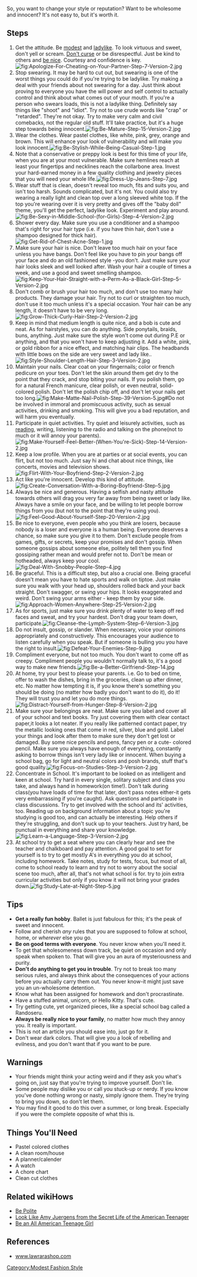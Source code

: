So, you want to change your style or reputation? Want to be wholesome
and innocent? It's not easy to, but it's worth it.

## Steps

1.  Get the attitude. Be [modest](Be_More_Modest "wikilink") and
    [ladylike](Be_a_Lady "wikilink"). To look virtuous and sweet, don't
    yell or scream. [Don't curse](Stop_Swearing "wikilink") or be
    disrespectful. Just be kind to others and [be
    nice](Be_Nice "wikilink"). Courtesy and confidence is
    key.![](Apologize-For-Cheating-on-Your-Partner-Step-7-Version-2.jpg "fig:Apologize-For-Cheating-on-Your-Partner-Step-7-Version-2.jpg")
2.  Stop swearing. It may be hard to cut out, but swearing is one of the
    worst things you could do if you're trying to be ladylike. Try
    making a deal with your friends about not swearing for a day. Just
    think about proving to everyone you have the will power and self
    control to actually control and think about what comes out of your
    mouth. If you're a person who swears loads, this is not a ladylike
    thing. Definitely say things like "shoot" and "idiot". Try not to
    use crude words like "crap" or "retarded". They're not okay. Try to
    make very calm and civil comebacks, not the regular old stuff. It'll
    take practice, but it's a huge step towards being
    innocent.![](Be-Mature-Step-15-Version-2.jpg "fig:Be-Mature-Step-15-Version-2.jpg")
3.  Wear the clothes. Wear pastel clothes, like white, pink, grey,
    orange and brown. This will enhance your look of vulnerability and
    will make you look
    innocent.![](Be-Stylish-While-Being-Casual-Step-1.jpg "fig:Be-Stylish-While-Being-Casual-Step-1.jpg")
4.  Note that a conservative or preppy look is best for this time of
    your life, when you are at your most vulnerable. Make sure hemlines
    reach at least your fingertips and necklines reach the collarbone
    area. Invest your hard-earned money in a few quality clothing and
    jewelry pieces that you will need your whole
    life.![](Dress-Up-Jeans-Step-7.jpg "fig:Dress-Up-Jeans-Step-7.jpg")
5.  Wear stuff that is clean, doesn't reveal too much, fits and suits
    you, and isn't too harsh. Sounds complicated, but it's not. You
    could also try wearing a really light and clean top over a long
    sleeved white top. If the top you're wearing over it is very pretty
    and gives off the "baby doll" theme, you'll get the perfect,
    ladylike look. Experiment and play
    around.![](Be-Sexy-in-Middle-School-(for-Girls)-Step-4-Version-2.jpg "fig:Be-Sexy-in-Middle-School-(for-Girls)-Step-4-Version-2.jpg")
6.  Shower every day. Make sure you use a conditioner and a shampoo
    that's right for your hair type (i.e. if you have thin hair, don't
    use a shampoo designed for thick
    hair).![](Get-Rid-of-Chest-Acne-Step-1.jpg "fig:Get-Rid-of-Chest-Acne-Step-1.jpg")
7.  Make sure your hair is nice. Don't leave too much hair on your face
    unless you have bangs. Don't feel like you have to pin your bangs
    off your face and do an old fashioned style -you don't. Just make
    sure your hair looks sleek and well looked after. Wash your hair a
    couple of times a week, and use a good and sweet smelling
    shampoo.![](Keep-Your-Hair-Straight-with-a-Perm-As-a-Black-Girl-Step-5-Version-2.jpg "fig:Keep-Your-Hair-Straight-with-a-Perm-As-a-Black-Girl-Step-5-Version-2.jpg")
8.  Don't comb or brush your hair too much, and don't use too many hair
    products. They damage your hair. Try not to curl or straighten too
    much, don't use it too much unless it's a special occasion. Your
    hair can be any length, it doesn't have to be very
    long.![](Grow-Thick-Curly-Hair-Step-2-Version-2.jpg "fig:Grow-Thick-Curly-Hair-Step-2-Version-2.jpg")
9.  Keep in mind that medium length is quite nice, and a bob is cute and
    neat. As for hairstyles, you can do anything. Side ponytails,
    braids, buns, anything. Just make sure the style won't come out
    during P.E or anything, and that you won't have to keep adjusting
    it. Add a white, pink, or gold ribbon for a nice effect, and
    matching hair clips. The headbands with little bows on the side are
    very sweet and lady
    like..![](Style-Shoulder-Length-Hair-Step-3-Version-2.jpg "fig:Style-Shoulder-Length-Hair-Step-3-Version-2.jpg")
10. Maintain your nails. Clear coat on your fingernails; color or french
    pedicure on your toes. Don't let the skin around them get dry to the
    point that they crack, and stop biting your nails. If you polish
    them, go for a natural French manicure, clear polish, or even
    neutral, solid-colored polish. Don't let the polish chip off, and
    don't let your nails get too
    long.![](Make-Matte-Nail-Polish-Step-39-Version-5.jpg "fig:Make-Matte-Nail-Polish-Step-39-Version-5.jpg")#Do
    not be involved in immoral and promiscuous activity, such as sexual
    activities, drinking and smoking. This will give you a bad
    reputation, and will harm you eventually.
11. Participate in quiet activities. Try quiet and leisurely activities,
    such as [reading](Love_Reading "wikilink"), writing, listening to
    the radio and talking on the phone(not to much or it will annoy your
    parents).![](Make-Yourself-Feel-Better-(When-You're-Sick)-Step-14-Version-2.jpg "fig:Make-Yourself-Feel-Better-(When-You're-Sick)-Step-14-Version-2.jpg")
12. Keep a low profile. When you are at parties or at social events, you
    can flirt, but not too much. Just say hi and chat about nice things,
    like concerts, movies and television
    shows.![](Flirt-With-Your-Boyfriend-Step-2-Version-2.jpg "fig:Flirt-With-Your-Boyfriend-Step-2-Version-2.jpg")
13. Act like you're innocent. Develop this kind of
    attitude.![](Create-Conversation-With-a-Boring-Boyfriend-Step-5.jpg "fig:Create-Conversation-With-a-Boring-Boyfriend-Step-5.jpg")
14. Always be nice and generous. Having a selfish and nasty attitude
    towards others will drag you very far away from being sweet or lady
    like. Always have a smile on your face, and be willing to let people
    borrow things from you (but not to the point that they're using
    you).![](Feel-Good-About-Yourself-Step-20-Version-2.jpg "fig:Feel-Good-About-Yourself-Step-20-Version-2.jpg")
15. Be nice to everyone, even people who you think are losers, because
    nobody is a loser and everyone is a human being. Everyone deserves a
    chance, so make sure you give it to them. Don't exclude people from
    games, gifts, or secrets, keep your promises and don't gossip. When
    someone gossips about someone else, politely tell them you find
    gossiping rather mean and would prefer not to. Don't be mean or
    hotheaded, always keep your
    cool.![](Deal-With-Snobby-People-Step-4.jpg "fig:Deal-With-Snobby-People-Step-4.jpg")
16. Be graceful. This is a difficult step, but also a crucial one. Being
    graceful doesn't mean you have to hate sports and walk on tiptoe.
    Just make sure you walk with your head up, shoulders rolled back and
    your back straight. Don't swagger, or swing your hips. It looks
    exaggerated and weird. Don't swing your arms either - keep them by
    your
    side.![](Approach-Women-Anywhere-Step-25-Version-2.jpg "fig:Approach-Women-Anywhere-Step-25-Version-2.jpg")
17. As for sports, just make sure you drink plenty of water to keep off
    red faces and sweat, and try your hardest. Don't drag your team
    down,
    participate.![](Cleanse-the-Lymph-System-Step-6-Version-3.jpg "fig:Cleanse-the-Lymph-System-Step-6-Version-3.jpg")
18. Do not insult, gossip, or slander. When necessary, voice your
    opinions appropriately and constructively. This encourages your
    audience to listen carefully when you speak. But if someone is
    bulling you you have the right to
    insult.![](Defeat-Your-Enemies-Step-9.jpg "fig:Defeat-Your-Enemies-Step-9.jpg")
19. Compliment everyone, but not too much. You don't want to come off as
    creepy. Compliment people you wouldn't normally talk to, it's a good
    way to make new
    friends.![](Be-a-Better-Girlfriend-Step-14.jpg "fig:Be-a-Better-Girlfriend-Step-14.jpg")
20. At home, try your best to please your parents. i.e. Go to bed on
    time, offer to wash the dishes, bring in the groceries, clean up
    after dinner, etc. No matter how tempting it is, if you know there's
    something you should be doing (no matter how badly you don't want to
    do it), do it! They will trust you and let you do more
    things.![](Distract-Yourself-from-Hunger-Step-8-Version-2.jpg "fig:Distract-Yourself-from-Hunger-Step-8-Version-2.jpg")
21. Make sure your belongings are neat. Make sure you label and cover
    all of your school and text books. Try just covering them with clear
    contact paper,it looks a lot neater. If you really like patterned
    contact paper, try the metallic looking ones that come in red,
    silver, blue and gold. Label your things and look after them to make
    sure they don't get lost or damaged. Buy some nice pencils and pens,
    fancy pen or a cute- colored pencil. Make sure you always have
    enough of everything, constantly asking to borrow things isn't very
    lady like or innocent. When buying a school bag, go for light and
    neutral colors and posh brands, stuff that's good
    quality.![](Focus-on-Studies-Step-3-Version-2.jpg "fig:Focus-on-Studies-Step-3-Version-2.jpg")
22. Concentrate in School. It's important to be looked on as intelligent
    and keen at school. Try hard in every single, solitary subject and
    class you take, and always hand in homework(on time!). Don't talk
    during class(you have loads of time for that later, don't pass notes
    either-it gets very embarrassing if you're caught). Ask questions
    and participate in class discussions. Try to get involved with the
    school and its' activities, too. Reading up on background
    information about a topic you're studying is good too, and can
    actually be interesting. Help others if they're struggling, and
    don't suck up to your teachers. Just try hard, be punctual in
    everything and share your
    knowledge.![](Learn-a-Language-Step-3-Version-2.jpg "fig:Learn-a-Language-Step-3-Version-2.jpg")
23. At school try to get a seat where you can clearly hear and see the
    teacher and chalkboard and pay attention. A good goal to set for
    yourself is to try to get mostly A's in everything you do at school,
    including homework. Take notes, study for tests, focus, but most of
    all, come to school ready to learn and try not to worry about the
    social scene too much, after all, that's not what school is for. try
    to join extra curricular activities but only if you know it will not
    bring your grades
    down.![](Study-Late-at-Night-Step-5.jpg "fig:Study-Late-at-Night-Step-5.jpg")

## Tips

-   **Get a really fun hobby**. Ballet is just fabulous for this; it's
    the peak of sweet and innocent.
-   Follow and cherish *any* rules that you are supposed to follow at
    school, home, or *wherever* else you go.
-   **Be on good terms with everyone**. You never know when you'll need
    it.
-   To get that wholesomeness down track, be quiet on occasion and only
    speak when spoken to. That will give you an aura of mysteriousness
    and purity.
-   **Don't do anything to get you in trouble**. Try not to break too
    many serious rules, and always think about the consequences of your
    actions before you actually carry them out. You never know-it might
    just save you an un-wholesome detention.
-   Know what has been assigned for homework and don't procrastinate.
-   Have a stuffed animal, unicorn, or Hello Kitty. That's cute.
-   Try getting cute, yet organized pieces, like a special school bag
    called a Randoseru.
-   **Always be really nice to your family**, no matter how much they
    annoy you. It really is important.
-   This is not an article you should ease into, just go for it.
-   Don't wear dark colors. That will give you a look of rebelling and
    evilness, and you don't want that if you want to be pure.

## Warnings

-   Your friends might think your acting weird and if they ask you
    what's going on, just say that you're trying to improve yourself.
    Don't lie.
-   Some people may dislike you or call you stuck-up or nerdy. If you
    know you've done nothing wrong or nasty, simply ignore them. They're
    trying to bring you down, so don't let them.
-   You may find it good to do this over a summer, or long break.
    Especially if you were the complete opposite of what this is.

## Things You'll Need

-   Pastel colored clothes
-   A clean room/house
-   A planner/calender
-   A watch
-   A chore chart
-   Clean cut clothes

## Related wikiHows

-   [Be Polite](Be_Polite "wikilink")
-   [Look Like Amy Juergens from the Secret Life of the American
    Teenager](Look_Like_Amy_Juergens_from_the_Secret_Life_of_the_American_Teenager "wikilink")
-   [Be an All American Teenage
    Girl](Be_an_All_American_Teenage_Girl "wikilink")

## References

-   www.lawrarashop.com

[Category:Modest Fashion
Style](Category:Modest_Fashion_Style "wikilink")